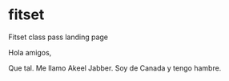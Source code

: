 # fitset
Fitset class pass landing page

Hola amigos, 

Que tal. Me llamo Akeel Jabber. Soy de Canada y tengo hambre.
